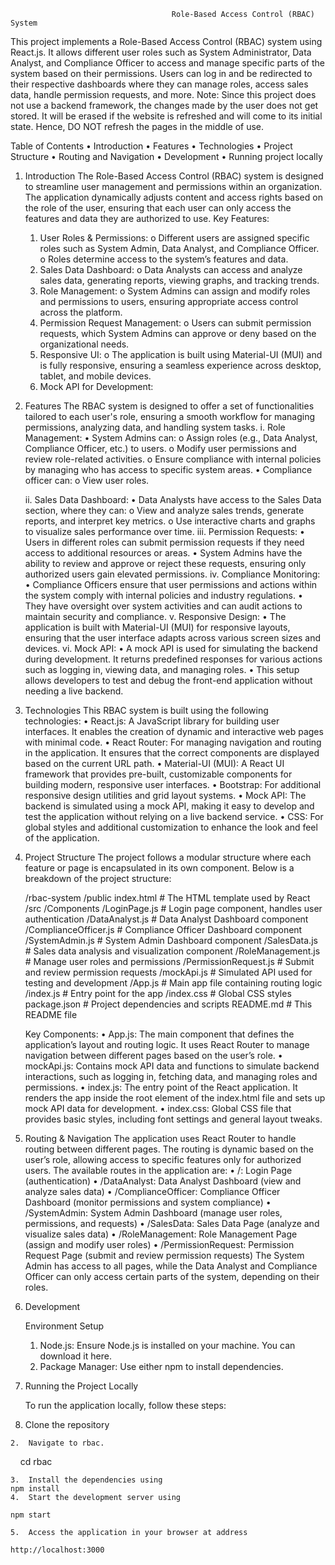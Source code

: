                                         Role-Based Access Control (RBAC) System

This project implements a Role-Based Access Control (RBAC) system using React.js. It allows different user roles such as System Administrator, Data Analyst, and Compliance Officer to access and manage specific parts of the system based on their permissions. Users can log in and be redirected to their respective dashboards where they can manage roles, access sales data, handle permission requests, and more.
Note: Since this project does not use a backend framework, the changes made by the user does not get stored. It will be erased if the website is refreshed and will come to its initial state. Hence, DO NOT refresh the pages in the middle of use.

Table of Contents
•	Introduction
•	Features
•	Technologies
•	Project Structure
•	Routing and Navigation
•	Development
•	Running project locally

1.	Introduction
    The Role-Based Access Control (RBAC) system is designed to streamline user management and permissions within an organization. The application dynamically adjusts content and access rights based on the role of the user, ensuring that each user can only access the features and data they are authorized to use.
    Key Features:
    1.	User Roles & Permissions:
        o	Different users are assigned specific roles such as System Admin, Data Analyst, and Compliance Officer.
        o	Roles determine access to the system’s features and data.
    2.	Sales Data Dashboard:
        o	Data Analysts can access and analyze sales data, generating reports, viewing graphs, and tracking trends.
    3.	Role Management:
        o	System Admins can assign and modify roles and permissions to users, ensuring appropriate access control across the platform.
    4.	Permission Request Management:
        o	Users can submit permission requests, which System Admins can approve or deny based on the organizational needs.
    5.	Responsive UI:
        o	The application is built using Material-UI (MUI) and is fully responsive, ensuring a seamless experience across desktop, tablet, and mobile devices.
    6.	Mock API for Development:
        
2.	Features
    The RBAC system is designed to offer a set of functionalities tailored to each user's role, ensuring a smooth workflow for managing permissions, analyzing data, and handling system tasks.
    i.	Role Management:
        •	System Admins can:
            o	Assign roles (e.g., Data Analyst, Compliance Officer, etc.) to users.
            o	Modify user permissions and review role-related activities.
            o	Ensure compliance with internal policies by managing who has access to specific system areas.
        •	Compliance officer can:
            o	View user roles.

    ii.	Sales Data Dashboard:
        •	Data Analysts have access to the Sales Data section, where they can:
            o	View and analyze sales trends, generate reports, and interpret key metrics.
            o	Use interactive charts and graphs to visualize sales performance over time.
    iii.	Permission Requests:
        •	Users in different roles can submit permission requests if they need access to additional resources or areas.
        •	System Admins have the ability to review and approve or reject these requests, ensuring only authorized users gain elevated permissions.
    iv.	Compliance Monitoring:
        •	Compliance Officers ensure that user permissions and actions within the system comply with internal policies and industry regulations.
        •	They have oversight over system activities and can audit actions to maintain security and compliance.
    v.	Responsive Design:
        •	The application is built with Material-UI (MUI) for responsive layouts, ensuring that the user interface adapts across various screen sizes and devices.
    vi.	Mock API:
        •	A mock API is used for simulating the backend during development. It returns predefined responses for various actions such as logging in, viewing data, and managing roles.
        •	This setup allows developers to test and debug the front-end application without needing a live backend.
3.	Technologies
    This RBAC system is built using the following technologies:
    •	React.js: A JavaScript library for building user interfaces. It enables the creation of dynamic and interactive web pages with minimal code.
    •	React Router: For managing navigation and routing in the application. It ensures that the correct components are displayed based on the current URL path.
    •	Material-UI (MUI): A React UI framework that provides pre-built, customizable components for building modern, responsive user interfaces.
    •	Bootstrap: For additional responsive design utilities and grid layout systems.
    •	Mock API: The backend is simulated using a mock API, making it easy to develop and test the application without relying on a live backend service.
    •	CSS: For global styles and additional customization to enhance the look and feel of the application.
4.	Project Structure
    The project follows a modular structure where each feature or page is encapsulated in its own component. Below is a breakdown of the project structure:

    /rbac-system
    /public
        index.html                  # The HTML template used by React
    /src
        /Components
        /LoginPage.js              # Login page component, handles user authentication
        /DataAnalyst.js            # Data Analyst Dashboard component
        /ComplianceOfficer.js      # Compliance Officer Dashboard component
        /SystemAdmin.js            # System Admin Dashboard component
        /SalesData.js              # Sales data analysis and visualization component
        /RoleManagement.js         # Manage user roles and permissions
        /PermissionRequest.js      # Submit and review permission requests
        /mockApi.js                # Simulated API used for testing and development
        /App.js                      # Main app file containing routing logic
        /index.js                    # Entry point for the app
        /index.css                   # Global CSS styles
    package.json                   # Project dependencies and scripts
    README.md                      # This README file

    Key Components:
    •	App.js: The main component that defines the application’s layout and routing logic. It uses React Router to manage navigation between different pages based on the user’s role.
    •	mockApi.js: Contains mock API data and functions to simulate backend interactions, such as logging in, fetching data, and managing roles and permissions.
    •	index.js: The entry point of the React application. It renders the app inside the root element of the index.html file and sets up mock API data for development.
    •	index.css: Global CSS file that provides basic styles, including font settings and general layout tweaks.

5.	Routing & Navigation
    The application uses React Router to handle routing between different pages. The routing is dynamic based on the user’s role, allowing access to specific features only for authorized users.
    The available routes in the application are:
    •	/: Login Page (authentication)
    •	/DataAnalyst: Data Analyst Dashboard (view and analyze sales data)
    •	/ComplianceOfficer: Compliance Officer Dashboard (monitor permissions and system compliance)
    •	/SystemAdmin: System Admin Dashboard (manage user roles, permissions, and requests)
    •	/SalesData: Sales Data Page (analyze and visualize sales data)
    •	/RoleManagement: Role Management Page (assign and modify user roles)
    •	/PermissionRequest: Permission Request Page (submit and review permission requests)
    The System Admin has access to all pages, while the Data Analyst and Compliance Officer can only access certain parts of the system, depending on their roles.

6.	Development

    Environment Setup
    1.	Node.js: Ensure Node.js is installed on your machine. You can download it here.
    2.	Package Manager: Use either npm to install dependencies.

7.	Running the Project Locally

    To run the application locally, follow these steps:
   1.	Clone the repository

    2.	Navigate to rbac.

    cd rbac

    3.	Install the dependencies using 
    npm install
    4.	Start the development server using

    npm start

    5.	Access the application in your browser at address

    http://localhost:3000



